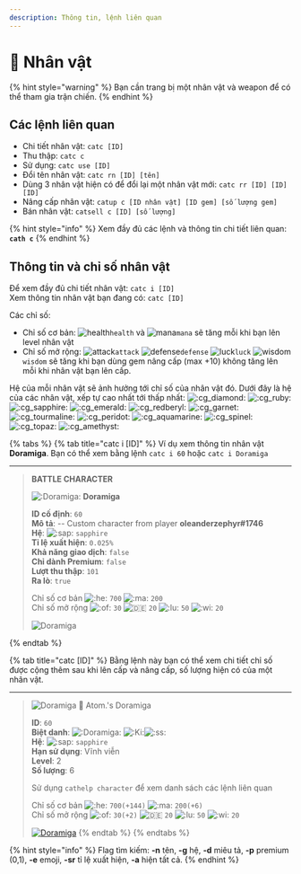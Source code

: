 ```yaml
---
description: Thông tin, lệnh liên quan
---
```


# 👤 Nhân vật

{% hint style="warning" %}
Bạn cần trang bị một nhân vật và weapon để có thể tham gia trận chiến.
{% endhint %}

## Các lệnh liên quan

* Chi tiết nhân vật: `catc [ID]`
* Thu thập: `catc c`
* Sử dụng: `catc use [ID]`
* Đổi tên nhân vật: `catc rn [ID] [tên]`
* Dùng 3 nhân vật hiện có để đổi lại một nhân vật mới: `catc rr [ID] [ID] [ID]`
* Nâng cấp nhân vật: `catup c [ID nhân vật] [ID gem] [số lượng gem]`
* Bán nhân vật: `catsell c [ID] [số lượng]`

{% hint style="info" %}
Xem đầy đủ các lệnh và thông tin chi tiết liên quan: **`cath c`**
{% endhint %}

## Thông tin và chỉ số nhân vật

Để xem đầy đủ chi tiết nhân vật: `catc i [ID]`\
Xem thông tin nhân vật bạn đang có: `catc [ID]`

Các chỉ số:

* Chỉ số cơ bản: ![health](https://cdn.discordapp.com/emojis/689390995426902085.png?v=1\&size=20)`health` và ![mana](https://cdn.discordapp.com/emojis/689390782590877728.png?v=1\&size=20)`mana` sẽ tăng mỗi khi bạn lên level nhân vật
* Chỉ số mở rộng: ![attack](https://cdn.discordapp.com/emojis/689391538601852959.png?v=1\&size=20)`attack` ![defense](https://cdn.discordapp.com/emojis/693700331216830474.png?v=1\&size=20)`defense` ![luck](https://cdn.discordapp.com/emojis/689391282350588106.png?v=1\&size=20)`luck` ![wisdom](https://cdn.discordapp.com/emojis/689391102100635728.png?v=1\&size=20)`wisdom` sẽ tăng khi bạn dùng gem nâng cấp (max +10) không tăng lên mỗi khi nhân vật bạn lên cấp.

Hệ của mỗi nhân vật sẽ ảnh hưởng tới chỉ số của nhân vật đó. Dưới đây là hệ của các nhân vật, xếp tự cao nhất tới thấp nhất: ![:cg\_diamond:](https://cdn.discordapp.com/emojis/738724431463186464.png?v=1\&size=20) ![:cg\_ruby:](https://cdn.discordapp.com/emojis/738777573953241118.png?v=1\&size=20) ![:cg\_sapphire:](https://cdn.discordapp.com/emojis/738921428048674928.png?v=1\&size=20) ![:cg\_emerald:](https://cdn.discordapp.com/emojis/739040196170874890.png?v=1\&size=20) ![:cg\_redberyl:](https://cdn.discordapp.com/emojis/739043518126882906.png?v=1\&size=20) ![:cg\_garnet:](https://cdn.discordapp.com/emojis/738778672198189166.png?v=1\&size=20) ![:cg\_tourmaline:](https://cdn.discordapp.com/emojis/739036103683604612.png?v=1\&size=20) ![:cg\_peridot:](https://cdn.discordapp.com/emojis/739028508579332127.png?v=1\&size=20) ![:cg\_aquamarine:](https://cdn.discordapp.com/emojis/739041316608147540.png?v=1\&size=20) ![:cg\_spinel:](https://cdn.discordapp.com/emojis/738724431395946577.png?v=1\&size=20) ![:cg\_topaz:](https://cdn.discordapp.com/emojis/738661520388522054.png?v=1\&size=20) ![:cg\_amethyst:](https://cdn.discordapp.com/emojis/738333917710516317.png?v=1\&size=20)

{% tabs %}
{% tab title="catc i [ID]" %}
Ví dụ xem thông tin nhân vật **Doramiga**. Bạn có thể xem bằng lệnh `catc i 60` hoặc `catc i Doramiga`

***

> **BATTLE CHARACTER**
>
> ![:Doramiga:](https://cdn.discordapp.com/emojis/805656824601903124.webp?size=20\&quality=lossless) **Doramiga**
>
> **ID cố định**: `60`\
> **Mô tả**: -- Custom character from player **oleanderzephyr#1746**\
> **Hệ**: ![:sap:](https://cdn.discordapp.com/emojis/738921428048674928.webp?size=20\&quality=lossless) `sapphire`\
> **Tỉ lệ xuất hiện**: `0.025%`\
> **Khả năng giao dịch**: `false`\
> **Chỉ dành Premium**: `false`\
> **Lượt thu thập**: `101`\
> **Ra lò**: `true`
>
> Chỉ số cơ bản ![:he:](https://cdn.discordapp.com/emojis/689390995426902085.webp?size=20\&quality=lossless) `700` ![:ma:](https://cdn.discordapp.com/emojis/689390782590877728.webp?size=20\&quality=lossless) `200`\
> Chỉ số mở rộng ![:of:](https://cdn.discordapp.com/emojis/689391538601852959.webp?size=20\&quality=lossless) `30` ![:de:](https://cdn.discordapp.com/emojis/693700331216830474.webp?size=20\&quality=lossless) `20` ![:lu:](https://cdn.discordapp.com/emojis/689391282350588106.webp?size=20\&quality=lossless) `50` ![:wi:](https://cdn.discordapp.com/emojis/689391102100635728.webp?size=20\&quality=lossless) `20`
>
> <img src="https://images-ext-1.discordapp.net/external/-dpb4cUlXoyQ96lVkylvsR8zzj7_UbMYHgpNxQMpWhw/https/media.discordapp.net/attachments/656198632298774528/805651584897384498/c10.png?width=180&#x26;height=240" alt="Doramiga" data-size="original">
{% endtab %}

{% tab title="catc [ID]" %}
Bằng lệnh này bạn có thể xem chi tiết chỉ số được cộng thêm sau khi lên cấp và nâng cấp, số lượng hiện có của một nhân vật.

***

> ![Doramiga](https://images-ext-1.discordapp.net/external/dOmjULqxxQnfUUQgJ3To3N3hGwhSebifv8q86SVLE48/https/cdn.discordapp.com/avatars/423327141921423361/764e55505d8c943253ab32e87a96734a.webp?width=25\&height=25) 👾 Atom.'s Doramiga
>
> **ID**: `60`\
> **Biệt danh**: ![:Doramiga:](https://cdn.discordapp.com/emojis/805656824601903124.webp?size=20\&quality=lossless) ![:Ki:](https://cdn.discordapp.com/emojis/815836431481438218.gif?size=20\&quality=lossless)![:ss:](https://cdn.discordapp.com/emojis/815836496124182539.gif?size=20\&quality=lossless)\
> **Hệ**: ![:sap:](https://cdn.discordapp.com/emojis/738921428048674928.webp?size=20\&quality=lossless) `sapphire`\
> **Hạn sử dụng**: Vĩnh viễn\
> **Level**: 2\
> **Số lượng**: 6
>
> Sử dụng `cathelp character` để xem danh sách các lệnh liên quan
>
> Chỉ số cơ bản ![:he:](https://cdn.discordapp.com/emojis/689390995426902085.webp?size=20\&quality=lossless) `700(+144)` ![:ma:](https://cdn.discordapp.com/emojis/689390782590877728.webp?size=20\&quality=lossless) `200(+6)`\
> Chỉ số mở rộng ![:of:](https://cdn.discordapp.com/emojis/689391538601852959.webp?size=20\&quality=lossless) `30(+2)` ![:de:](https://cdn.discordapp.com/emojis/693700331216830474.webp?size=20\&quality=lossless) `20` ![:lu:](https://cdn.discordapp.com/emojis/689391282350588106.webp?size=20\&quality=lossless) `50` ![:wi:](https://cdn.discordapp.com/emojis/689391102100635728.webp?size=20\&quality=lossless) `20`
>
> [![Doramiga](https://images-ext-1.discordapp.net/external/-dpb4cUlXoyQ96lVkylvsR8zzj7\_UbMYHgpNxQMpWhw/https/media.discordapp.net/attachments/656198632298774528/805651584897384498/c10.png?width=180\&height=240)](https://media.discordapp.net/attachments/656198632298774528/805651584897384498/c10.png)
{% endtab %}
{% endtabs %}

{% hint style="info" %}
Flag tìm kiếm: **-n** tên, **-g** hệ, **-d** miêu tả, **-p** premium (0,1), **-e** emoji, **-sr** tỉ lệ xuất hiện, **-a** hiện tất cả.
{% endhint %}
